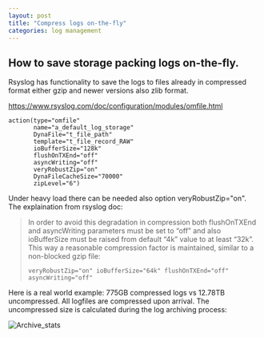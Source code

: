 ```yaml
---
layout: post
title: "Compress logs on-the-fly"
categories: log management
---
```


## How to save storage packing logs on-the-fly.

Rsyslog has functionality to save the logs to files already in compressed format either gzip and newer versions also zlib format.

https://www.rsyslog.com/doc/configuration/modules/omfile.html

```
action(type="omfile"
       name="a_default_log_storage"
       DynaFile="t_file_path"
       template="t_file_record_RAW"
       ioBufferSize="128k"
       flushOnTXEnd="off"
       asyncWriting="off"
       veryRobustZip="on"
       DynaFileCacheSize="70000"
       zipLevel="6")
```
Under heavy load there can be needed also option veryRobustZip="on". The explaination from rsyslog doc:

> In order to avoid this degradation in compression both flushOnTXEnd and asyncWriting parameters must be set to “off” and also ioBufferSize must be raised from default “4k” value to at least “32k”. This way a reasonable compression factor is maintained, similar to a non-blocked gzip file:
> 
> ```veryRobustZip="on" ioBufferSize="64k" flushOnTXEnd="off" asyncWriting="off"```

Here is a real world example: 775GB compressed logs vs 12.78TB uncompressed. All logfiles are compressed upon arrival. The uncompressed size is calculated during the log archiving process:

![Archive_stats](https://raw.githubusercontent.com/tnurmoja/tnurmoja/main/_posts/pictures/compress-stats.PNG)
